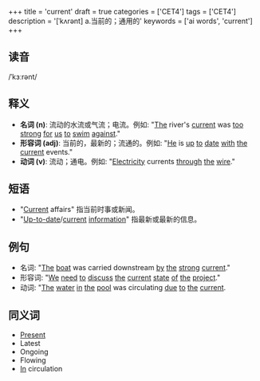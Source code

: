 +++
title = 'current'
draft = true
categories = ['CET4']
tags = ['CET4']
description = '[ˈkʌrənt] a.当前的；通用的'
keywords = ['ai words', 'current']
+++

## 读音
/ˈkɜːrənt/

## 释义
- **名词 (n)**: 流动的水流或气流；电流。例如: "[The](/post/the/) river's [current](/post/current/) was [too](/post/too/) [strong](/post/strong/) [for](/post/for/) [us](/post/us/) [to](/post/to/) [swim](/post/swim/) [against](/post/against/)."
- **形容词 (adj)**: 当前的，最新的；流通的。例如: "[He](/post/he/) is [up](/post/up/) [to](/post/to/) [date](/post/date/) [with](/post/with/) [the](/post/the/) [current](/post/current/) events."
- **动词 (v)**: 流动；通电。例如: "[Electricity](/post/electricity/) currents [through](/post/through/) [the](/post/the/) [wire](/post/wire/)."

## 短语
- "[Current](/post/current/) affairs" 指当前时事或新闻。
- "[Up-to-date](/post/up-to-date/)/[current](/post/current/) [information](/post/information/)" 指最新或最新的信息。

## 例句
- 名词: "[The](/post/the/) [boat](/post/boat/) was carried downstream [by](/post/by/) [the](/post/the/) [strong](/post/strong/) [current](/post/current/)."
- 形容词: "[We](/post/we/) [need](/post/need/) [to](/post/to/) [discuss](/post/discuss/) [the](/post/the/) [current](/post/current/) [state](/post/state/) [of](/post/of/) [the](/post/the/) [project](/post/project/)."
- 动词: "[The](/post/the/) [water](/post/water/) [in](/post/in/) [the](/post/the/) [pool](/post/pool/) was circulating [due](/post/due/) [to](/post/to/) [the](/post/the/) [current](/post/current/).

## 同义词
- [Present](/post/present/)
- Latest
- Ongoing
- Flowing
- [In](/post/in/) circulation
